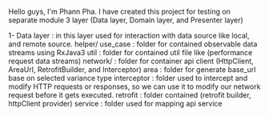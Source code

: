 Hello guys, I'm Phann Pha. I have created this project for testing on separate module 3 layer (Data layer, Domain layer, and Presenter layer)

1- Data layer : in this layer used for interaction with data source like local, and remote source.
helper/
     use_case : folder for contained observable data streams using RxJava3
     util    : folder for contained util file like (performance request data streams)
network/     : folder for container api client (HttpClient, AreaUrl, RetrofitBuilder, and Interceptor)
     area    : folder for generate base_url base on selected variance type
     interceptor : folder used to intercept and modify HTTP requests or responses, so we can use it to modify our network request before it gets executed.
     retrofit : folder contained (retrofit builder, httpClient provider)
     service  : folder used for mapping api service
